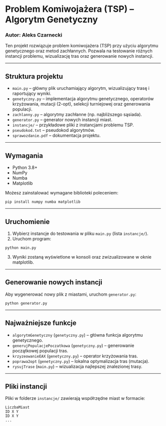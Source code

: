 # Problem Komiwojażera (TSP) – Algorytm Genetyczny
### Autor: Aleks Czarnecki
Ten projekt rozwiązuje problem komiwojażera (TSP) przy użyciu algorytmu genetycznego oraz metod zachłannych. Pozwala na testowanie różnych instancji problemu, wizualizację tras oraz generowanie nowych instancji.

---

## Struktura projektu

- `main.py` – główny plik uruchamiający algorytm, wizualizujący trasę i raportujący wyniki.
- `genetyczny.py` – implementacja algorytmu genetycznego, operatorów krzyżowania, mutacji (2-opt), selekcji turniejowej oraz generowania populacji.
- `zachlanny.py` – algorytmy zachłanne (np. najbliższego sąsiada).
- `generator.py` – generator nowych instancji miast.
- `instancje/` – przykładowe pliki z instancjami problemu TSP.
- `pseudokod.txt` – pseudokod algorytmów.
- `sprawozdanie.pdf` – dokumentacja projektu.

---

## Wymagania

- Python 3.8+
- NumPy
- Numba
- Matplotlib

Możesz zainstalować wymagane biblioteki poleceniem:

```
pip install numpy numba matplotlib
```

---

## Uruchomienie

1. Wybierz instancje do testowania w pliku `main.py` (lista `instancje/`).
2. Uruchom program:

```
python main.py
```

3. Wyniki zostaną wyświetlone w konsoli oraz zwizualizowane w oknie matplotlib.

---

## Generowanie nowych instancji

Aby wygenerować nowy plik z miastami, uruchom `generator.py`:

```
python generator.py
```

---

## Najważniejsze funkcje

- `algorytmGenetyczny` (`genetyczny.py`) – główna funkcja algorytmu genetycznego.
- `generujPopulacjePoczatkowa` (`genetyczny.py`) – generowanie początkowej populacji tras.
- `krzyzeowanieEAX` (`genetyczny.py`) – operator krzyżowania tras.
- `poprawa2opt` (`genetyczny.py`) – lokalna optymalizacja tras (mutacja).
- `rysujTrase` (`main.py`) – wizualizacja najlepszej znalezionej trasy.

---

## Pliki instancji

Pliki w folderze `instancje/` zawierają współrzędne miast w formacie:

```
LiczbaMiast
ID X Y
ID X Y
...
```

